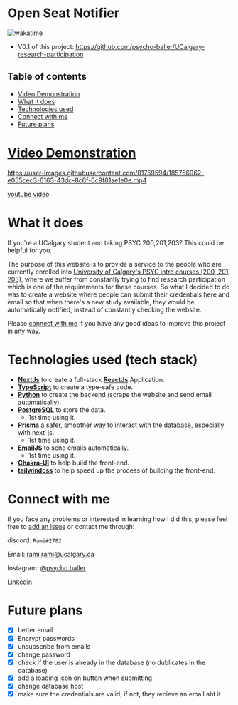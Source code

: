 # Open Seat Notifier

[![wakatime](https://wakatime.com/badge/user/33addb7e-f5e6-470b-a55b-0a8babc62ebb/project/790ea500-6623-4ca0-8d24-29c31f9bb2c5.svg?style=flat-square)](https://wakatime.com/badge/user/33addb7e-f5e6-470b-a55b-0a8babc62ebb/project/790ea500-6623-4ca0-8d24-29c31f9bb2c5)

- V0.1 of this project: https://github.com/psycho-baller/UCalgary-research-participation

## Table of contents

- [Video Demonstration](#video-demonstration)
- [What it does](#what-it-does)
- [Technologies used](#technologies-used-tech-stack)
- [Connect with me](#connect-with-me)
- [Future plans](#future-plans)

# [Video Demonstration](https://youtu.be/25zjPEMxwbk)

https://user-images.githubusercontent.com/81759594/185756962-e055cec3-6163-43dc-8c6f-6c9f81ae1e0e.mp4

[youtube video](https://youtu.be/25zjPEMxwbk)

# What it does

If you're a UCalgary student and taking PSYC 200,201,203? This could be helpful for you.

The purpose of this website is to provide a service to the people who are currently enrolled into [University of Calgary's PSYC intro courses (200, 201, 203)](https://www.ucalgary.ca/pubs/calendar/current/psychology.html), where we suffer from constantly trying to find research participation which is one of the requirements for these courses. So what I decided to do was to create a website where people can submit their credentials here and email so that when there's a new study available, they would be automatically notified, instead of constantly checking the website.

Please [connect with me](#connect-with-me) if you have any good ideas to improve this project in any way.

# Technologies used (tech stack)

- **[NextJs](https://nextjs.org/)** to create a full-stack **[ReactJs](https://reactjs.org/)** Application.
- **[TypeScript](https://www.typescriptlang.org/)** to create a type-safe code.
- **[Python](https://www.python.org/)** to create the backend (scrape the website and send email automatically).
- **[PostgreSQL](https://www.postgresql.org/)** to store the data.
  - 1st time using it.
- **[Prisma](https://www.prisma.io/)** a safer, smoother way to interact with the database, especially with next-js.
  - 1st time using it.
- **[EmailJS](https://www.emailjs.com/)** to send emails automatically.
  - 1st time using it.
- **[Chakra-UI](https://chakra-ui.com/)** to help build the front-end.
- **[tailwindcss](https://tailwindcss.com/)** to help speed up the process of building the front-end.

# Connect with me

if you face any problems or interested in learning how I did this, please feel free to [add an issue](https://github.com/psycho-baller/open-seat-Notifier/issues) or contact me through:

discord: `Rami#2782`

Email: [rami.rami@ucalgary.ca](mailto:rami.rami@ucalgary.ca)

Instagram: [@psycho.baller](https://www.instagram.com/psycho.baller/)

[Linkedin](https://www.linkedin.com/in/rami--maalouf/)

# Future plans

- [X] better email
- [X] Encrypt passwords
- [X] unsubscribe from emails
- [X] change password
- [X] check if the user is already in the database (no dublicates in the database)
- [X] add a loading icon on button when submitting
- [X] change database host
- [X] make sure the credentials are valid, if not, they recieve an email abt it
